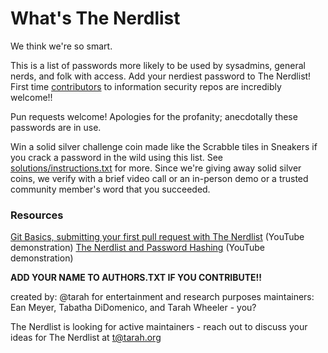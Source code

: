 # What's The Nerdlist
We think we're so smart.

This is a list of passwords more likely to be used by sysadmins, general nerds, and folk with access. Add your nerdiest password to The Nerdlist! First time [contributors](contributing.md) to information security repos are incredibly welcome!!

Pun requests welcome!
Apologies for the profanity; anecdotally these passwords are in use.

Win a solid silver challenge coin made like the Scrabble tiles in Sneakers if you crack a password in the wild using this list. See [solutions/instructions.txt](solutions/instructions.txt) for more. Since we're giving away solid silver coins, we verify with a brief video call or an in-person demo or a trusted community member's word that you succeeded.
### Resources
[Git Basics, submitting your first pull request with The Nerdlist](https://www.youtube.com/watch?v=wVmJY2wI3nI&ab_channel=BsidesOrlYoutube)  (YouTube demonstration)
[The Nerdlist and Password Hashing](https://www.youtube.com/watch?v=BM2TdcdEJdw&ab_channel=BsidesOrlYoutube) (YouTube demonstration)

**ADD YOUR NAME TO AUTHORS.TXT IF YOU CONTRIBUTE!!**

created by: @tarah for entertainment and research purposes
maintainers: Ean Meyer, Tabatha DiDomenico, and Tarah Wheeler - you?

The Nerdlist is looking for active maintainers - reach out to discuss your ideas for The Nerdlist at t@tarah.org 
